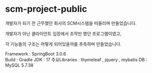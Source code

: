# scm-project-public

개발자가 되기 전 근무했던 회사의 SCM시스템을 떠올리며 만들었습니다.

개발자가 아닌 클라이언트 입장에서 조작만 했던 프로그램이였고,

각 기능들의 구조는 어떻게 되어있을까를 추측하며 만들었습니다.

Framework : SpringBoot 3.0.6
<br>
Build : Gradle
JDK : 17
주요Libraries : thymeleaf , jquery , mybatis
DB : MySQL 5.7.38
